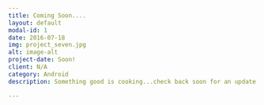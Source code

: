 ```yaml
---
title: Coming Soon....
layout: default
modal-id: 1
date: 2016-07-18
img: project_seven.jpg
alt: image-alt
project-date: Soon!
client: N/A
category: Android
description: Something good is cooking...check back soon for an update!

---
```

